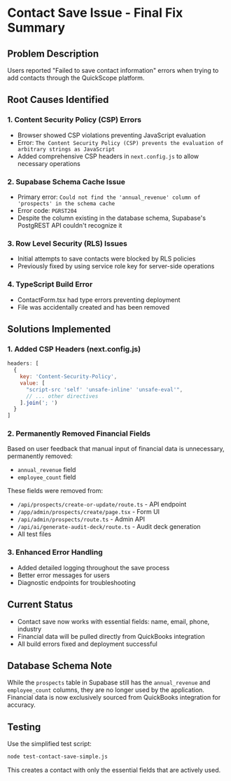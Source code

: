 # Contact Save Issue - Final Fix Summary

## Problem Description
Users reported "Failed to save contact information" errors when trying to add contacts through the QuickScope platform.

## Root Causes Identified

### 1. Content Security Policy (CSP) Errors
- Browser showed CSP violations preventing JavaScript evaluation
- Error: `The Content Security Policy (CSP) prevents the evaluation of arbitrary strings as JavaScript`
- Added comprehensive CSP headers in `next.config.js` to allow necessary operations

### 2. Supabase Schema Cache Issue
- Primary error: `Could not find the 'annual_revenue' column of 'prospects' in the schema cache`
- Error code: `PGRST204`
- Despite the column existing in the database schema, Supabase's PostgREST API couldn't recognize it

### 3. Row Level Security (RLS) Issues
- Initial attempts to save contacts were blocked by RLS policies
- Previously fixed by using service role key for server-side operations

### 4. TypeScript Build Error
- ContactForm.tsx had type errors preventing deployment
- File was accidentally created and has been removed

## Solutions Implemented

### 1. Added CSP Headers (next.config.js)
```javascript
headers: [
  {
    key: 'Content-Security-Policy',
    value: [
      "script-src 'self' 'unsafe-inline' 'unsafe-eval'",
      // ... other directives
    ].join('; ')
  }
]
```

### 2. Permanently Removed Financial Fields
Based on user feedback that manual input of financial data is unnecessary, permanently removed:
- `annual_revenue` field
- `employee_count` field

These fields were removed from:
- `/api/prospects/create-or-update/route.ts` - API endpoint
- `/app/admin/prospects/create/page.tsx` - Form UI
- `/api/admin/prospects/route.ts` - Admin API
- `/api/ai/generate-audit-deck/route.ts` - Audit deck generation
- All test files

### 3. Enhanced Error Handling
- Added detailed logging throughout the save process
- Better error messages for users
- Diagnostic endpoints for troubleshooting

## Current Status
- Contact save now works with essential fields: name, email, phone, industry
- Financial data will be pulled directly from QuickBooks integration
- All build errors fixed and deployment successful

## Database Schema Note
While the `prospects` table in Supabase still has the `annual_revenue` and `employee_count` columns, they are no longer used by the application. Financial data is now exclusively sourced from QuickBooks integration for accuracy.

## Testing
Use the simplified test script:
```bash
node test-contact-save-simple.js
```

This creates a contact with only the essential fields that are actively used.